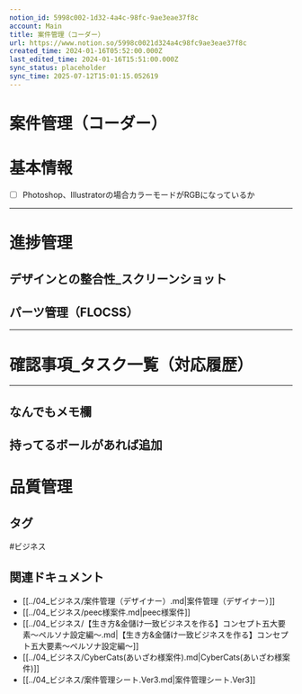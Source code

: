 ```yaml
---
notion_id: 5998c002-1d32-4a4c-98fc-9ae3eae37f8c
account: Main
title: 案件管理（コーダー）
url: https://www.notion.so/5998c0021d324a4c98fc9ae3eae37f8c
created_time: 2024-01-16T05:52:00.000Z
last_edited_time: 2024-01-16T15:51:00.000Z
sync_status: placeholder
sync_time: 2025-07-12T15:01:15.052619
---
```

# 案件管理（コーダー）

# 基本情報
- [ ]  Photoshop、Illustratorの場合カラーモードがRGBになっているか
---
# 進捗管理
  ## デザインとの整合性_スクリーンショット
## パーツ管理（FLOCSS）
---
# 確認事項_タスク一覧（対応履歴）
---
## なんでもメモ欄
持ってるボールがあれば追加
---
# 品質管理

## タグ

#ビジネス 

## 関連ドキュメント

- [[../04_ビジネス/案件管理（デザイナー）.md|案件管理（デザイナー）]]
- [[../04_ビジネス/peec様案件.md|peec様案件]]
- [[../04_ビジネス/【生き方&金儲け一致ビジネスを作る】コンセプト五大要素〜ペルソナ設定編〜.md|【生き方&金儲け一致ビジネスを作る】コンセプト五大要素〜ペルソナ設定編〜]]
- [[../04_ビジネス/CyberCats(あいざわ様案件).md|CyberCats(あいざわ様案件)]]
- [[../04_ビジネス/案件管理シート.Ver3.md|案件管理シート.Ver3]]
